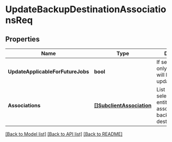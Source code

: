 # UpdateBackupDestinationAssociationsReq

## Properties
Name | Type | Description | Notes
------------ | ------------- | ------------- | -------------
**UpdateApplicableForFutureJobs** | **bool** | If set to true, then only future jobs will honour this update. | [optional] [default to null]
**Associations** | [**[]SubclientAssociation**](SubclientAssociation.md) | List of selected/excluded entities to be associated with backup destination. | [optional] [default to null]

[[Back to Model list]](../README.md#documentation-for-models) [[Back to API list]](../README.md#documentation-for-api-endpoints) [[Back to README]](../README.md)

